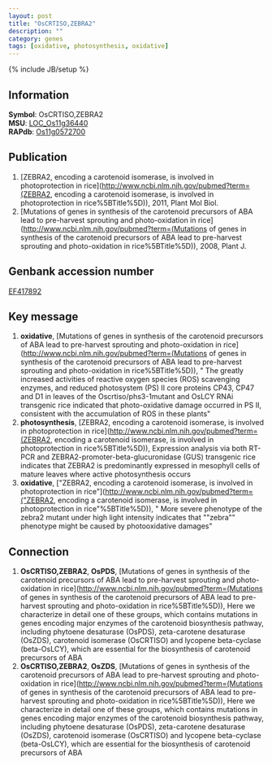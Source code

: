 ```yaml
---
layout: post
title: "OsCRTISO,ZEBRA2"
description: ""
category: genes
tags: [oxidative, photosynthesis, oxidative]
---
```

{% include JB/setup %}

## Information
__Symbol__: OsCRTISO,ZEBRA2  
__MSU__: [LOC_Os11g36440](http://rice.plantbiology.msu.edu/cgi-bin/ORF_infopage.cgi?orf=LOC_Os11g36440)  
__RAPdb__: [Os11g0572700](http://rapdb.dna.affrc.go.jp/viewer/gbrowse_details/irgsp1?name=Os11g0572700)  

## Publication
1. [ZEBRA2, encoding a carotenoid isomerase, is involved in photoprotection in rice](http://www.ncbi.nlm.nih.gov/pubmed?term=(ZEBRA2, encoding a carotenoid isomerase, is involved in photoprotection in rice%5BTitle%5D)), 2011, Plant Mol Biol.
2. [Mutations of genes in synthesis of the carotenoid precursors of ABA lead to pre-harvest sprouting and photo-oxidation in rice](http://www.ncbi.nlm.nih.gov/pubmed?term=(Mutations of genes in synthesis of the carotenoid precursors of ABA lead to pre-harvest sprouting and photo-oxidation in rice%5BTitle%5D)), 2008, Plant J.

## Genbank accession number
[EF417892](http://www.ncbi.nlm.nih.gov/nuccore/EF417892)

## Key message
1. __oxidative__, [Mutations of genes in synthesis of the carotenoid precursors of ABA lead to pre-harvest sprouting and photo-oxidation in rice](http://www.ncbi.nlm.nih.gov/pubmed?term=(Mutations of genes in synthesis of the carotenoid precursors of ABA lead to pre-harvest sprouting and photo-oxidation in rice%5BTitle%5D)), " The greatly increased activities of reactive oxygen species (ROS) scavenging enzymes, and reduced photosystem (PS) II core proteins CP43, CP47 and D1 in leaves of the Oscrtiso/phs3-1mutant and OsLCY RNAi transgenic rice indicated that photo-oxidative damage occurred in PS II, consistent with the accumulation of ROS in these plants"
2. __photosynthesis__, [ZEBRA2, encoding a carotenoid isomerase, is involved in photoprotection in rice](http://www.ncbi.nlm.nih.gov/pubmed?term=(ZEBRA2, encoding a carotenoid isomerase, is involved in photoprotection in rice%5BTitle%5D)),  Expression analysis via both RT-PCR and ZEBRA2-promoter-beta-glucuronidase (GUS) transgenic rice indicates that ZEBRA2 is predominantly expressed in mesophyll cells of mature leaves where active photosynthesis occurs
3. __oxidative__, ["ZEBRA2, encoding a carotenoid isomerase, is involved in photoprotection in rice"](http://www.ncbi.nlm.nih.gov/pubmed?term=("ZEBRA2, encoding a carotenoid isomerase, is involved in photoprotection in rice"%5BTitle%5D)), " More severe phenotype of the zebra2 mutant under high light intensity indicates that ""zebra"" phenotype might be caused by photooxidative damages"

## Connection
1. __OsCRTISO,ZEBRA2__, __OsPDS__, [Mutations of genes in synthesis of the carotenoid precursors of ABA lead to pre-harvest sprouting and photo-oxidation in rice](http://www.ncbi.nlm.nih.gov/pubmed?term=(Mutations of genes in synthesis of the carotenoid precursors of ABA lead to pre-harvest sprouting and photo-oxidation in rice%5BTitle%5D)),  Here we characterize in detail one of these groups, which contains mutations in genes encoding major enzymes of the carotenoid biosynthesis pathway, including phytoene desaturase (OsPDS), zeta-carotene desaturase (OsZDS), carotenoid isomerase (OsCRTISO) and lycopene beta-cyclase (beta-OsLCY), which are essential for the biosynthesis of carotenoid precursors of ABA
2. __OsCRTISO,ZEBRA2__, __OsZDS__, [Mutations of genes in synthesis of the carotenoid precursors of ABA lead to pre-harvest sprouting and photo-oxidation in rice](http://www.ncbi.nlm.nih.gov/pubmed?term=(Mutations of genes in synthesis of the carotenoid precursors of ABA lead to pre-harvest sprouting and photo-oxidation in rice%5BTitle%5D)),  Here we characterize in detail one of these groups, which contains mutations in genes encoding major enzymes of the carotenoid biosynthesis pathway, including phytoene desaturase (OsPDS), zeta-carotene desaturase (OsZDS), carotenoid isomerase (OsCRTISO) and lycopene beta-cyclase (beta-OsLCY), which are essential for the biosynthesis of carotenoid precursors of ABA


